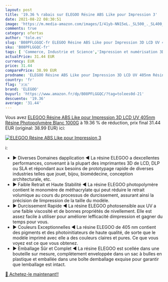 ```yaml
---
layout: post
title: '19.36 % rabais sur ELEGOO Résine ABS Like pour Impression 3'
date: 2021-08-22 08:30:51
image: 'https://m.media-amazon.com/images/I/41yb-NN15eL._SL500_._SL400_.jpg'
comments: true
category: ofertas
author: 'tole.es'
slug: 'B08PFLGGQC-fr ELEGOO Résine ABS Like pour Impression 3D LCD UV 405nm...'
sku: 'B08PFLGGQC-fr'
tags: [ 'Commerce, Industrie et Science','Impression et numérisation 3D','Matériaux dimpression 3D','Matériaux dimpression 3D liquides','elegoo', ]
actualPrice: 31.44 EUR
currency: EUR
price: 31.44
comparePrice: 38.99 EUR
prodname: 'ELEGOO Résine ABS Like pour Impression 3D LCD UV 405nm Résine Photopolymère  Blanc 1000G'
country: 'fr'
flag: '🇫🇷'
brand: 'ELEGOO'
buyurl: 'https://www.amazon.fr/dp/B08PFLGGQC/?tag=tolees0d-21'
descuento: '19.36'
average: '31.44'
---
```


Vous avez [ELEGOO Résine ABS Like pour Impression 3D LCD UV 405nm Résine Photopolymère  Blanc 1000G](https://www.amazon.fr/dp/B08PFLGGQC/?tag=tolees0d-21)  à  19.36 % de réduction, prix final  31.44 EUR (original: 38.99 EUR) ici:

[![ELEGOO Résine ABS Like pour Impression 3](https://m.media-amazon.com/images/I/41yb-NN15eL._SL500_._SL400_.jpg)](https://www.amazon.fr/dp/B08PFLGGQC/?tag=tolees0d-21)

ℹ️:

- ▶ Diverses Domaines dapplication ◀ La résine ELEGOO a dexcellentes performances, convenant à la plupart des imprimantes 3D de LCD, DLP ou SLA et répondant aux besoins de prototypage rapide de diverses industries telles que jouet, bijou, biomédecine, conception architecturale, etc.
- ▶ Faible Retrait et Haute Stabilité ◀ La résine ELEGOO photopolymère contient le monomère de méthacrylate qui peut réduire le retrait volumique au cours du processus de durcissement, assurant ainsi la précision de limpression de la taille du modèle.
- ▶ Durcissement Rapide ◀ La résine ELEGOO photosensible aux UV a une faible viscosité et de bonnes propriétés de nivellement. Elle est assez facile à utiliser pour améliorer lefficacité dimpression et gagner du temps pour vous.
- ▶ Couleurs Exceptionnelles ◀ La résine ELEGOO de 405 nm contient des pigments et des photoinitiateurs de haute qualité, de sorte que le modèle imprimé avec elle a des couleurs claires et pures. Ce que vous voyez est ce que vous obtenez.
- ▶ Emballage Sûr et Complet ◀ La résine ELEGOO est scellée dans une bouteille sur mesure, complètement enveloppée dans un sac à bulles en plastique et emballée dans une boîte demballage exquise pour garantir que lemballage est intact.

[🛒 Achetez-le maintenant!!](https://www.amazon.fr/dp/B08PFLGGQC/?tag=tolees0d-21)
